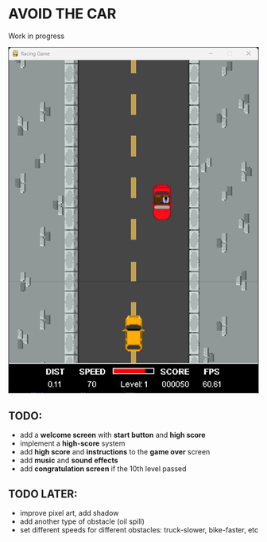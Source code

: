 # **AVOID THE CAR**

Work in progress

![](img/screenshot/1.png)

## TODO:

- add a **welcome screen** with **start button** and **high score**
- implement a **high-score** system
- add **high score** and **instructions** to the **game over** screen
- add **music** and **sound effects**
- add **congratulation screen** if the 10th level passed

## TODO LATER:

- improve pixel art, add shadow
- add another type of obstacle (oil spill)
- set different speeds for different obstacles: truck-slower, bike-faster, etc
